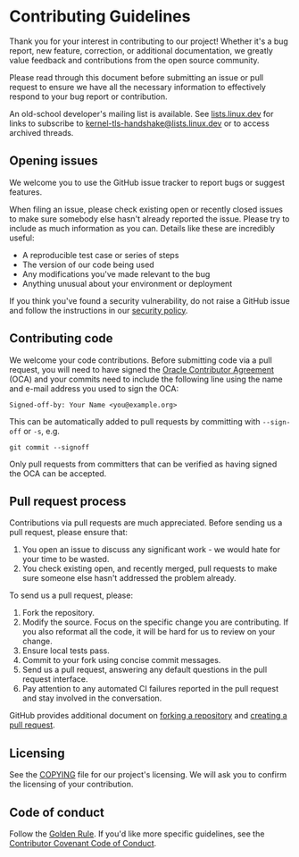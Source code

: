 # Contributing Guidelines

Thank you for your interest in contributing to our project!
Whether it's a bug report, new feature, correction, or additional
documentation, we greatly value feedback and contributions from
the open source community.

Please read through this document before submitting an issue or pull
request to ensure we have all the necessary information to
effectively respond to your bug report or contribution.

An old-school developer's mailing list is available. See
[lists.linux.dev](https://subspace.kernel.org/lists.linux.dev.html)
for links to subscribe to <kernel-tls-handshake@lists.linux.dev> or
to access archived threads.

## Opening issues

We welcome you to use the GitHub issue tracker to report bugs or
suggest features.

When filing an issue, please check existing open or recently closed
issues to make sure somebody else hasn't already reported the
issue. Please try to include as much information as you can.
Details like these are incredibly useful:

* A reproducible test case or series of steps
* The version of our code being used
* Any modifications you've made relevant to the bug
* Anything unusual about your environment or deployment

If you think you've found a security
vulnerability, do not raise a GitHub issue and follow the instructions in our
[security policy](./SECURITY.md).

## Contributing code

We welcome your code contributions. Before submitting code via a pull request,
you will need to have signed the [Oracle Contributor Agreement][OCA] (OCA) and
your commits need to include the following line using the name and e-mail
address you used to sign the OCA:

```text
Signed-off-by: Your Name <you@example.org>
```

This can be automatically added to pull requests by committing with `--sign-off`
or `-s`, e.g.

```text
git commit --signoff
```

Only pull requests from committers that can be verified as having signed the OCA
can be accepted.

## Pull request process

Contributions via pull requests are much appreciated.
Before sending us a pull request, please ensure that:

1. You open an issue to discuss any significant work - we would hate
   for your time to be wasted.
2. You check existing open, and recently merged, pull requests to make
   sure someone else hasn't addressed the problem already.

To send us a pull request, please:

1. Fork the repository.
2. Modify the source. Focus on the specific change you are
   contributing. If you also reformat all the code, it will
   be hard for us to review on your change.
3. Ensure local tests pass.
4. Commit to your fork using concise commit messages.
5. Send us a pull request, answering any default questions in the pull
   request interface.
6. Pay attention to any automated CI failures reported in the pull
   request and stay involved in the conversation.

GitHub provides additional document on
[forking a repository](https://help.github.com/articles/fork-a-repo/) and
[creating a pull request](https://help.github.com/articles/creating-a-pull-request/).

## Licensing

See the [COPYING](COPYING) file for our project's licensing. We will
ask you to confirm the licensing of your contribution.

## Code of conduct

Follow the [Golden Rule](https://en.wikipedia.org/wiki/Golden_Rule). If you'd
like more specific guidelines, see the [Contributor Covenant Code of Conduct][COC].

[OCA]: https://oca.opensource.oracle.com
[COC]: https://www.contributor-covenant.org/version/1/4/code-of-conduct/
